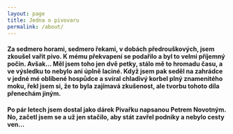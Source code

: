 ```yaml
---
layout: page
title: Jedna o pivovaru
permalink: /about/
---
```


#### Za sedmero horami, sedmero řekami, v dobách předrouškových, jsem zkoušel vařit pivo. K mému překvapení se podařilo a byl to velmi příjemný počin. Avšak... Měl jsem toho jen dvě petky, stálo mě to hromadu času, a ve výsledku to nebylo ani úplně laciné. Když jsem pak seděl na zahrádce v jedné mé oblíbené hospůdce a svíral chladivý korbel plný znamenitého moku, řekl jsem si, že to byla zajímavá zkušenost, ale tvorbu tohoto díla přenechám jiným.

#### Po pár letech jsem dostal jako dárek Pivařku napsanou Petrem Novotným. No, začetl jsem se a už jen stačilo, aby stát zavřel podniky a nebylo cesty ven...
